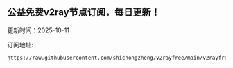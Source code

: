 ## 公益免费v2ray节点订阅，每日更新！
更新时间：2025-10-11

订阅地址:
```
https://raw.githubusercontent.com/shichongzheng/v2rayfree/main/v2rayfree
```
